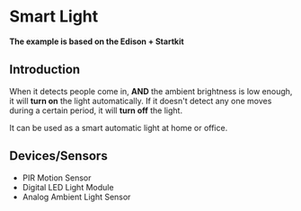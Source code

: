 # Smart Light

**The example is based on the Edison + Startkit**

## Introduction

When it detects people come in, **AND** the ambient brightness is low enough, it will **turn on** the light automatically. If it  doesn't detect any one moves during a certain period, it will **turn off** the light.

It can be used as a smart automatic light at home or office.

## Devices/Sensors

 - PIR Motion Sensor
 - Digital LED Light Module
 - Analog Ambient Light Sensor

